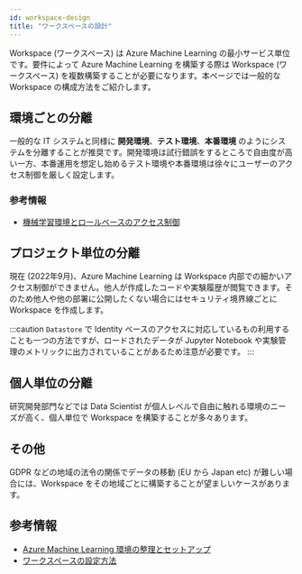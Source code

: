 ```yaml
---
id: workspace-design
title: "ワークスペースの設計"
---
```



Workspace (ワークスペース) は Azure Machine Learning の最小サービス単位です。要件によって Azure Machine Learning を構築する際は Workspace (ワークスペース) を複数構築することが必要になります。本ページでは一般的な Workspace の構成方法をご紹介します。

## 環境ごとの分離
一般的な IT システムと同様に **開発環境**、**テスト環境**、**本番環境** のようにシステムを分離することが推奨です。開発環境は試行錯誤をするところで自由度が高い一方、本番運用を想定し始めるテスト環境や本番環境は徐々にユーザーのアクセス制御を厳しく設定します。

### 参考情報
- [機械学習環境とロールベースのアクセス制御](https://docs.microsoft.com/ja-JP/azure/cloud-adoption-framework/innovate/best-practices/set-up-ml-workspaces#machine-learning-environments-and-role-based-access-control)

## プロジェクト単位の分離
現在 (2022年9月)、Azure Machine Learning は Workspace 内部での細かいアクセス制御ができません。他人が作成したコードや実験履歴が閲覧できます。そのため他人や他の部署に公開したくない場合にはセキュリティ境界線ごとに Workspace を作成します。

:::caution
`Datastore` で Identity ベースのアクセスに対応しているもの利用することも一つの方法ですが、ロードされたデータが Jupyter Notebook や実験管理のメトリックに出力されていることがあるため注意が必要です。
:::

## 個人単位の分離
研究開発部門などでは Data Scientist が個人レベルで自由に触れる環境のニーズが高く、個人単位で Workspace を構築することが多々あります。

## その他

GDPR などの地域の法令の関係でデータの移動 (EU から Japan etc) が難しい場合には、Workspace をその地域ごとに構築することが望ましいケースがあります。


## 参考情報
- [Azure Machine Learning 環境の整理とセットアップ](https://docs.microsoft.com/ja-JP/azure/cloud-adoption-framework/ready/azure-best-practices/ai-machine-learning-resource-organization)
- [ワークスペースの設定方法](https://docs.microsoft.com/ja-JP/azure/cloud-adoption-framework/innovate/best-practices/set-up-ml-workspaces)